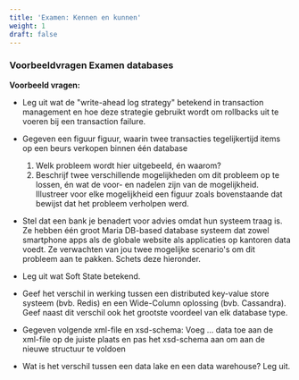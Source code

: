 ```yaml
---
title: 'Examen: Kennen en kunnen'
weight: 1
draft: false
---
```


### Voorbeeldvragen Examen databases
**Voorbeeld vragen:**
- Leg uit wat de "write-ahead log strategy" betekend in transaction management en hoe deze strategie gebruikt wordt om rollbacks uit te voeren bij een transaction failure.

- Gegeven een figuur figuur, waarin twee transacties tegelijkertijd items op een beurs verkopen binnen één database
  1) Welk probleem wordt hier uitgebeeld, én waarom?
  2) Beschrijf twee verschillende mogelijkheden om dit probleem op te lossen, én wat de voor- en nadelen zijn van de mogelijkheid. Illustreer voor elke mogelijkheid een figuur zoals bovenstaande dat bewijst dat het probleem verholpen werd.
   
- Stel dat een bank je benadert voor advies omdat hun systeem traag is. Ze hebben één groot Maria DB-based database systeem dat zowel smartphone apps als de globale website als applicaties op kantoren data voedt. Ze verwachten van jou twee mogelijke scenario's om dit probleem aan te pakken. Schets deze hieronder. 

- Leg uit wat Soft State betekend.

- Geef het verschil in werking tussen een distributed key-value store systeem (bvb. Redis) en een Wide-Column oplossing (bvb. Cassandra). Geef naast dit verschil ook het grootste voordeel van elk database type.

- Gegeven volgende xml-file en xsd-schema: Voeg … data toe aan de xml-file op de juiste plaats en pas het xsd-schema aan om aan de nieuwe structuur te voldoen

- Wat is het verschil tussen een data lake en een data warehouse? Leg uit.

